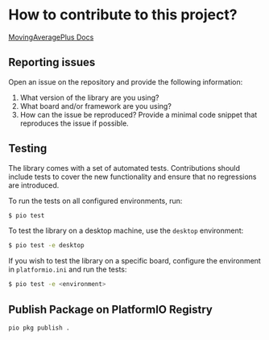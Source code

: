 # How to contribute to this project?

[MovingAveragePlus Docs](https://alexandrehiroyuki.github.io/MovingAveragePlusDocs/)

## Reporting issues

Open an issue on the repository and provide the following information:

1. What version of the library are you using?
2. What board and/or framework are you using?
3. How can the issue be reproduced? Provide a minimal code snippet that reproduces the issue if possible.

## Testing

The library comes with a set of automated tests. Contributions should include tests to cover the new functionality and ensure that no regressions are introduced.

To run the tests on all configured environments, run:

```bash
$ pio test
```

To test the library on a desktop machine, use the `desktop` environment:

```bash
$ pio test -e desktop
```

If you wish to test the library on a specific board, configure the environment in `platformio.ini` and run the tests:

```bash
$ pio test -e <environment>
```

## Publish Package on PlatformIO Registry

```bash
pio pkg publish .
```
